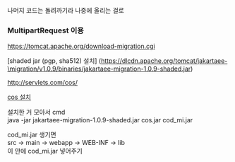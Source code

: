 나머지 코드는 돌려까기라 나중에 올리는 걸로  

### MultipartRequest 이용 
  
https://tomcat.apache.org/download-migration.cgi  
  
[shaded jar (pgp, sha512) 설치]  (https://dlcdn.apache.org/tomcat/jakartaee-\migration/v1.0.9/binaries/jakartaee-migration-1.0.9-shaded.jar)  
  
http://servlets.com/cos/  
  
[cos 설치](http://servlets.com/cos/cos-22.05.zip)  
  
설치한 거 모아서 cmd  
java -jar jakartaee-migration-1.0.9-shaded.jar cos.jar cod_mi.jar  
  
cod_mi.jar 생기면  
src -> main -> webapp -> WEB-INF -> lib  
이 안에 cod_mi.jar 넣어주기  
  
